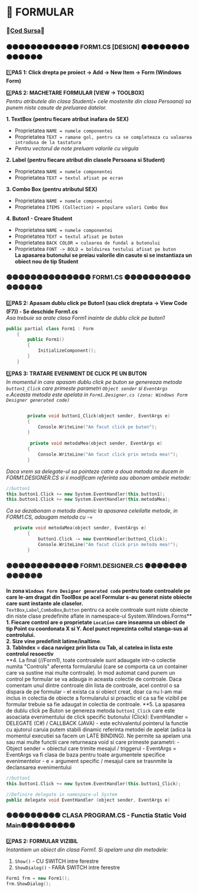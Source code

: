 # 📜 FORMULAR  </br>
### 🔮[Cod Sursa]()🔮
### 🟠🟠🟠🟠🟠🟠🟠🟠🟠🟠🟠🟠 FORM1.CS [DESIGN] 🟠🟠🟠🟠🟠🟠🟠🟠🟠🟠🟠🟠🟠🟠
1️⃣**PAS 1: Click drepta pe proiect -> Add -> New Item -> Form (Windows Form)**</br>

2️⃣**PAS 2: MACHETARE FORMULAR [VIEW -> TOOLBOX]**</br>
*Pentru atributele din clasa Student(+ cele mostenite din clasa Persoana) sa punem niste casute de preluarea datelor.*</br>

**1. TextBox (pentru fiecare atribut inafara de SEX)**
- Proprietatea `NAME = numele componentei` </br>
- Proprietatea `TEXT = ramane gol, pentru ca se completeaza cu valoarea introdusa de la tastatura`</br>
- *Pentru vectorul de note preluam valorile cu virgula*</br>

**2. Label (pentru fiecare atribut din clasele Persoana si Student)** </br>
- Proprietatea `NAME = numele componentei` </br>
- Proprietatea `TEXT = textul afisat pe ecran` </br>

**3. Combo Box (pentru atributul SEX)** </br>
- Proprietatea `NAME = numele componentei` </br>
- Proprietatea `ITEMS (Collection) = populare valori Combo Box` </br>

**4. Buton1 - Creare Student** </br>
- Proprietatea `NAME = numele componentei` </br>
- Proprietatea `TEXT = textul afisat pe buton`  </br>
- Proprietatea `BACK COLOR = culoarea de fundal a butonului`</br>
- Proprietatea `FONT -> BOLD = bolduirea testului afisat pe buton`</br>
**La apasarea butonului se preiau valorile din casute si se instantiaza un obiect nou de tip Student**</br>

### 🟡🟡🟡🟡🟡🟡🟡🟡🟡🟡🟡🟡🟡🟡 FORM1.CS  🟡🟡🟡🟡🟡🟡🟡🟡🟡🟡🟡🟡🟡🟡🟡🟡🟡
2️⃣**PAS 2: Apasam dublu click pe Buton1 (sau click dreptata -> View Code (F7)) - Se deschide Form1.cs**</br>
*Asa trebuie sa arate clasa Form1 inainte de dublu click pe buton1*</br>
```cpp
public partial class Form1 : Form
    {
        public Form1()
        {
            InitializeComponent();
        }
    }
```

3️⃣**PAS 3: TRATARE EVENIMENT DE CLICK PE UN BUTON**</br>
*In momentul in care apasam dublu click pe buton se genereaza metoda `button1_Click` care primeste parametri `Object sender` si `EventArgs e`.Aceasta metoda este apelata in
`Form1.Designer.cs (zona: Windows Form Designer generated code)`*
```cpp

        private void button1_Click(object sender, EventArgs e)
        {
            Console.WriteLine("Am facut click pe buton");
        }
        
         private void metodaMea(object sender, EventArgs e)
        {
            Console.WriteLine("Am facut click prin metoda mea!");
        }
```
*Daca vrem sa delegate-ul sa pointeze catre a doua metoda ne ducem in FORM1.DESIGNER.CS si ii modificam referinta sau abonam ambele metode:*</br>
```cpp
//button1
this.button1.Click += new System.EventHandler(this.button1);
this.button1.Click += new System.EventHandler(this.metodaMea);
```
*Ca sa dezabonam o metoda dinamic la apasarea celeilalte metode, in FORM1.CS, adaugam metoda cu -=* </br>
```cpp
   private void metodaMea(object sender, EventArgs e)
        {
            button1.Click -= new EventHandler(button1_Click);
            Console.WriteLine("Am facut click prin metoda mea!");
        }
```
### 🟣🟣🟣🟣🟣🟣🟣🟣🟣🟣🟣🟣 FORM1.DESIGNER.CS  🟣🟣🟣🟣🟣🟣🟣🟣🟣🟣🟣🟣🟣
**In zona `Windows Form Designer generated code` pentru toate controalele pe care le-am dragat din ToolBox pe acel Formular s-au generat niste obiecte care sunt instante ale claselor.**</br>
`TextBox`,`Label`,`ComboBox`,`Button` pentru ca acele controale sunt niste obiecte din niste clase predefinite aflate in namespace-ul System.Windows.Forms**</br>
**1. Fiecare control are o proprietate `Location` care inseamna un obiect de tip Point cu coordonata X si Y. Acel punct reprezinta coltul stanga-sus al controlului.**</br>
**2. Size vine predefinit latime/inaltime**.</br>
**3. TabIndex = daca navigez prin lista cu Tab, al catelea in lista este controlul resoectiv**</br>
**4. La final (//Form1), toate controalele sunt adaugate intr-o colectie numita "Controls" aferenta formularului (care se comporta ca un container care va sustine mai multe controale). In mod automat cand punem un control pe formular se va adauga in aceasta colectie de controale. Daca comentam unul dintre controale din lista de controale, acel control o sa dispara de pe formular - el exista ca si obiect creat, doar ca nu l-am mai inclus in colectia de obiecte a formularului si proactic el ca sa fie vizibil pe formular trebuie sa fie adaugat in colectia de controale.
**5. La apasarea de dublu click pe Buton se genereza metoda `button1_Click` care este asoaciata evenimentului de click specific butonului (Click):
EventHandler = DELEGATE (C#) / CALLBACK (JAVA) - este echivalentul pointerul la functie cu ajutorul caruia putem stabili dinamic referinta metodei de apelat (adica la momentul executiei sa facem un LATE BINDING). Ne permite sa apelam una sau mai multe functii care returneaza void si care primeste parametri:
    -   Object sender = obiectul care trimite mesajul / triggerul
    -   EventArgs = EventArgs va fi clasa de baza pentru toate argumentele specifice evenimentelor
    -   e = argument specific / mesajul care se trasnmite la declansarea evenimentului
```cpp
//button1
this.button1.Click += new System.EventHandler(this.button1_Click);

//Definire delegate in namespace-ul System
public delegate void EventHandler (object sender, EventArgs e)

```

### 🟢🟢🟢🟢🟢🟢🟢🟢🟢 CLASA PROGRAM.CS - Functia Static Void Main🟢🟢🟢🟢🟢🟢🟢🟢🟢
2️⃣**PAS 2: FORMULAR VIZIBIL**</br>
*Instantiem un obiect din clasa Form1. Si apelam una din metodele:*</br>
1. `Show()` - CU SWITCH intre ferestre
2. `ShowDialog()` - FARA SWITCH intre ferestre

```cpp
Form1 frm = new Form1();
frm.ShowDialog();
```
